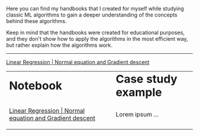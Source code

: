 Here you can find my handbooks that I created for myself while studying classic ML algorithms to gain a deeper understanding of the concepts behind these algorithms.

Keep in mind that the handbooks were created for educational purposes, and they don't show how to apply the algorithms in the most efficient way, but rather explain how the algorithms work.

---

[Linear Regression | Normal equation and Gradient descent](classic_ml_handbooks/LinearRegression_Handbook.html)


<table border="0">
 <tr>
    <td><b style="font-size:30px">Notebook</b></td>
    <td><b style="font-size:30px">Case study example</b></td>
 </tr>
 <tr>
    <td>
     <p><a href='classic_ml_handbooks/LinearRegression_Handbook.html' title="title">Linear Regression | Normal equation and Gradient descent</a></p>
    </td>
    <td>Lorem ipsum ...</td>
 </tr>
</table>
